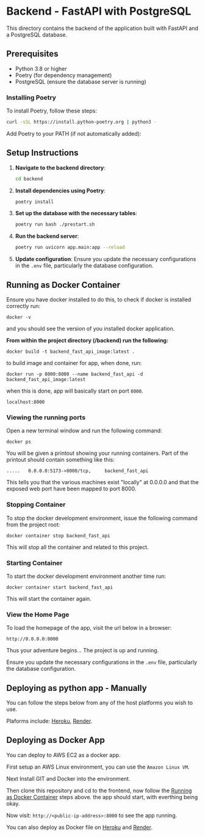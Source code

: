 # Backend - FastAPI with PostgreSQL

This directory contains the backend of the application built with FastAPI and a PostgreSQL database.

## Prerequisites

- Python 3.8 or higher
- Poetry (for dependency management)
- PostgreSQL (ensure the database server is running)

### Installing Poetry

To install Poetry, follow these steps:

```sh
curl -sSL https://install.python-poetry.org | python3 -
```

Add Poetry to your PATH (if not automatically added):

## Setup Instructions

1. **Navigate to the backend directory**:
    ```sh
    cd backend
    ```

2. **Install dependencies using Poetry**:
    ```sh
    poetry install
    ```

3. **Set up the database with the necessary tables**:
    ```sh
    poetry run bash ./prestart.sh
    ```

4. **Run the backend server**:
    ```sh
    poetry run uvicorn app.main:app --reload
    ```

5. **Update configuration**:
   Ensure you update the necessary configurations in the `.env` file, particularly the database configuration.

## Running as Docker Container

Ensure you have docker installed to do this, to check if docker is installed correctly run:

```
docker -v
```

and you should see the version of you installed docker application.

**From within the project directory (/backend) run the following:**

```
docker build -t backend_fast_api_image:latest .
```

to build image and container for app, when done, run:

```
docker run -p 8000:8000 --name backend_fast_api -d backend_fast_api_image:latest
```

when this is done, app will basically start on port `8000`.

```
localhost:8000
```

### Viewing the running ports

Open a new terminal window and run the following command:

```
docker ps
```

You will be given a printout showing your running containers. Part of the printout should contain something like this:

```
.....   0.0.0.0:5173->8000/tcp,     backend_fast_api

```

This tells you that the various machines exist "locally" at 0.0.0.0 and that the exposed web port have been mapped to port 8000.

### Stopping Container

To stop the docker development environment, issue the following command from the project root:

```
docker container stop backend_fast_api
```

This will stop all the container and related to this project.

### Starting Container

To start the docker development environment another time run:

```
docker container start backend_fast_api
```

This will start the container again.

### View the Home Page

To load the homepage of the app, visit the url below in a browser:

    http://0.0.0.0:8000

Thus your adventure begins... The project is up and running.

Ensure you update the necessary configurations in the `.env` file, particularly the database configuration.


## Deploying as python app - Manually

You can follow the steps below from any of the host platforms you wish to use.

Plaforms include:  [Heroku](https://devcenter.heroku.com/articles/getting-started-with-python?singlepage=true), [Render](https://docs.render.com/deploy-fastapi).


## Deploying as Docker App

You can deploy to AWS EC2 as a docker app.

First setup an AWS Linux environment, you can use the `Amazon Linux VM`.

Next Install GIT and Docker into the environment. 

Then clone this repository and cd to the frontend, now follow the [Running as Docker Container](#running-as-docker-container) steps above. the app should start, with everthing being okay.

Now visit: `http://<public-ip-address>:8000` to see the app running.

You can also deploy as Docker file on [Heroku](https://devcenter.heroku.com/articles/container-registry-and-runtime) and [Render](https://docs.render.com/deploy-an-image).
